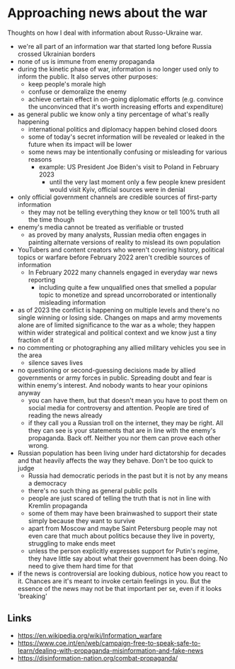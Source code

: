 # Approaching news about the war

Thoughts on how I deal with information about Russo-Ukraine war.

- we're all part of an information war that started long before Russia crossed Ukrainian borders
- none of us is immune from enemy propaganda
- during the kinetic phase of war, information is no longer used only to inform the public. It also serves other purposes:
  - keep people's morale high
  - confuse or demoralize the enemy
  - achieve certain effect in on-going diplomatic efforts (e.g. convince the unconvinced that it's worth increasing efforts and expenditure)
- as general public we know only a tiny percentage of what's really happening
  - international politics and diplomacy happen behind closed doors
  - some of today's secret information will be revealed or leaked in the future when its impact will be lower
  - some news may be intentionally confusing or misleading for various reasons
    - example: US President Joe Biden's visit to Poland in February 2023
      - until the very last moment only a few people knew president would visit Kyiv, official sources were in denial
- only official government channels are credible sources of first-party information
  - they may not be telling everything they know or tell 100% truth all the time though
- enemy's media cannot be treated as verifiable or trusted
  - as proved by many analysts, Russian media often engages in painting alternate versions of reality to mislead its own population
- YouTubers and content creators who weren't covering history, political topics or warfare before February 2022 aren't credible sources of information
  - In February 2022 many channels engaged in everyday war news reporting
    - including quite a few unqualified ones that smelled a popular topic to monetize and spread uncorroborated or intentionally misleading information
- as of 2023 the conflict is happening on multiple levels and there's no single winning or losing side. Changes on maps and army movements alone are of limited significance to the war as a whole; they happen within wider strategical and political context and we know just a tiny fraction of it
- no commenting or photographing any allied military vehicles you see in the area
  - silence saves lives
- no questioning or second-guessing decisions made by allied governments or army forces in public. Spreading doubt and fear is within enemy's interest. And nobody wants to hear your opinions anyway
  - you can have them, but that doesn't mean you have to post them on social media for controversy and attention. People are tired of reading the news already
  - if they call you a Russian troll on the internet, they may be right. All they can see is your statements that are in line with the enemy's propaganda. Back off. Neither you nor them can prove each other wrong.
- Russian population has been living under hard dictatorship for decades and that heavily affects the way they behave. Don't be too quick to judge 
  - Russia had democratic periods in the past but it is not by any means a democracy
  - there's no such thing as general public polls
  - people are just scared of telling the truth that is not in line with Kremlin propaganda
  - some of them may have been brainwashed to support their state simply because they want to survive
  - apart from Moscow and maybe Saint Petersburg people may not even care that much about politics because they live in poverty, struggling to make ends meet
  - unless the person explicitly expresses support for Putin's regime, they have little say about what their government has been doing. No need to give them hard time for that
- if the news is controversial are looking dubious, notice how you react to it. Chances are it's meant to invoke certain feelings in you. But the essence of the news may not be that important per se, even if it looks 'breaking'

## Links

- https://en.wikipedia.org/wiki/Information_warfare
- https://www.coe.int/en/web/campaign-free-to-speak-safe-to-learn/dealing-with-propaganda-misinformation-and-fake-news
- https://disinformation-nation.org/combat-propaganda/